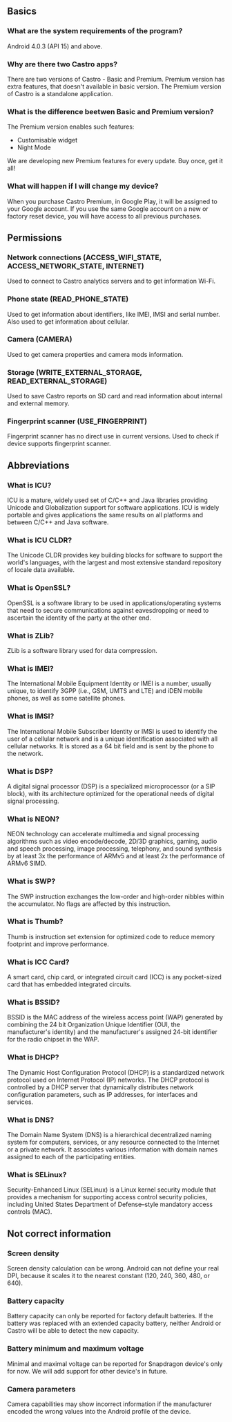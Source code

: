 ## Basics
### What are the system requirements of the program?
Android 4.0.3 (API 15) and above.

### Why are there two Castro apps?
There are two versions of Castro - Basic and Premium. Premium version has extra features, that doesn't available in basic version. The Premium version of Castro is a standalone application.

### What is the difference beetwen Basic and Premium version?
The Premium version enables such features:

* Customisable widget
* Night Mode

We are developing new Premium features for every update. Buy once, get it all!

### What will happen if I will change my device?
When you purchase Castro Premium, in Google Play, it will be assigned to your Google account. If you use the same Google account on a new or factory reset device, you will have access to all previous purchases.


## Permissions
### Network connections (ACCESS_WIFI_STATE, ACCESS_NETWORK_STATE, INTERNET)
Used to connect to Castro analytics servers and to get information Wi-Fi.

### Phone state (READ_PHONE_STATE)
Used to get information about identifiers, like IMEI, IMSI and serial number. Also used to get information about cellular.

### Camera (CAMERA)
Used to get camera properties and camera mods information.

### Storage (WRITE_EXTERNAL_STORAGE, READ_EXTERNAL_STORAGE)
Used to save Castro reports on SD card and read information about internal and external memory.

### Fingerprint scanner (USE_FINGERPRINT)
Fingerprint scanner has no direct use in current versions. Used to check if device supports fingerprint scanner.

## Abbreviations
### What is ICU?
ICU is a mature, widely used set of C/C++ and Java libraries providing Unicode and Globalization support for software applications. ICU is widely portable and gives applications the same results on all platforms and between C/C++ and Java software.

### What is ICU CLDR?
The Unicode CLDR provides key building blocks for software to support the world's languages, with the largest and most extensive standard repository of locale data available.

### What is OpenSSL?
OpenSSL is a software library to be used in applications/operating systems that need to secure communications against eavesdropping or need to ascertain the identity of the party at the other end.

### What is ZLib?
ZLib is a software library used for data compression.

### What is IMEI?
The International Mobile Equipment Identity or IMEI is a number, usually unique, to identify 3GPP (i.e., GSM, UMTS and LTE) and iDEN mobile phones, as well as some satellite phones.

### What is IMSI?
The International Mobile Subscriber Identity or IMSI is used to identify the user of a cellular network and is a unique identification associated with all cellular networks. It is stored as a 64 bit field and is sent by the phone to the network.

### What is DSP?
A digital signal processor (DSP) is a specialized microprocessor (or a SIP block), with its architecture optimized for the operational needs of digital signal processing.

### What is NEON?
NEON technology can accelerate multimedia and signal processing algorithms such as video encode/decode, 2D/3D graphics, gaming, audio and speech processing, image processing, telephony, and sound synthesis by at least 3x the performance of ARMv5 and at least 2x the performance of ARMv6 SIMD.

### What is SWP?
The SWP instruction exchanges the low-order and high-order nibbles within the accumulator. No flags are affected by this instruction.

### What is Thumb?
Thumb is instruction set extension for optimized code to reduce memory footprint and improve performance.

### What is ICC Card?
A smart card, chip card, or integrated circuit card (ICC) is any pocket-sized card that has embedded integrated circuits.

### What is BSSID?
BSSID is the MAC address of the wireless access point (WAP) generated by combining the 24 bit Organization Unique Identifier (OUI, the manufacturer's identity) and the manufacturer's assigned 24-bit identifier for the radio chipset in the WAP.

### What is DHCP?
The Dynamic Host Configuration Protocol (DHCP) is a standardized network protocol used on Internet Protocol (IP) networks. The DHCP protocol is controlled by a DHCP server that dynamically distributes network configuration parameters, such as IP addresses, for interfaces and services.

### What is DNS?
The Domain Name System (DNS) is a hierarchical decentralized naming system for computers, services, or any resource connected to the Internet or a private network. It associates various information with domain names assigned to each of the participating entities.

### What is SELinux?
Security-Enhanced Linux (SELinux) is a Linux kernel security module that provides a mechanism for supporting access control security policies, including United States Department of Defense–style mandatory access controls (MAC).

## Not correct information
### Screen density
Screen density calculation can be wrong. Android can not define your real DPI, because it scales it to the nearest constant (120, 240, 360, 480, or 640).

### Battery capacity
Battery capacity can only be reported for factory default batteries. If the battery was replaced with an extended capacity battery, neither Android or Castro will be able to detect the new capacity.

### Battery minimum and maximum voltage
Minimal and maximal voltage can be reported for Snapdragon device's only for now. We will add support for other device's in future.

### Camera parameters
Camera capabilities may show incorrect information if the manufacturer encoded the wrong values into the Android profile of the device.
